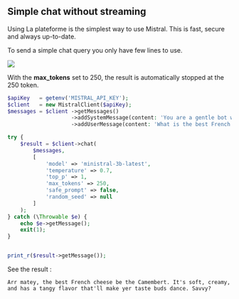 ## Simple chat without streaming

Using La plateforme is the simplest way to use Mistral. This is fast, secure and always up-to-date.

To send a simple chat query you only have few lines to use.


![](vids/chat_no_streaming.gif)


With the **max_tokens** set to 250, the result is automatically stopped at the 250 token.

```php
$apiKey   = getenv('MISTRAL_API_KEY');
$client   = new MistralClient($apiKey);
$messages = $client ->getMessages()
                    ->addSystemMessage(content: 'You are a gentle bot who respond like a pirate')
                    ->addUserMessage(content: 'What is the best French cheese?');

try {
    $result = $client->chat(
        $messages,
        [
            'model' => 'ministral-3b-latest',
            'temperature' => 0.7,
            'top_p' => 1,
            'max_tokens' => 250,
            'safe_prompt' => false,
            'random_seed' => null
        ]
    );
} catch (\Throwable $e) {
    echo $e->getMessage();
    exit(1);
}


print_r($result->getMessage());
```

See the result : 
```text
Arr matey, the best French cheese be the Camembert. It's soft, creamy, and has a tangy flavor that'll make yer taste buds dance. Savvy?

```